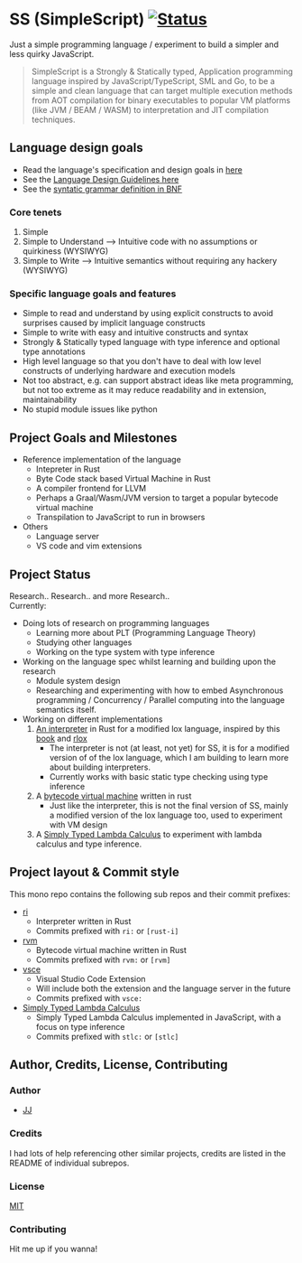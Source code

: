 # SS (SimpleScript) [![Status](https://img.shields.io/badge/Status-Experimenting%20/%20Pre%20Pre%20Pre%20Technical%20Preview-green.svg)](#project-status)
Just a simple programming language / experiment to build a simpler and less quirky JavaScript.  

> SimpleScript is a Strongly & Statically typed, Application programming language inspired by JavaScript/TypeScript, SML and Go, to be a simple and clean language that can target multiple execution methods from AOT compilation for binary executables to popular VM platforms (like JVM / BEAM / WASM) to interpretation and JIT compilation techniques.


## Language design goals
- Read the language's specification and design goals in [here](./spec.md)
- See the [Language Design Guidelines here](./Language%20Design%20Guidelines.md)
- See the [syntatic grammar definition in BNF](./syntatic%20grammar.bnf)

### Core tenets
1. Simple
2. Simple to Understand --> Intuitive code with no assumptions or quirkiness (WYSIWYG)
3. Simple to Write --> Intuitive semantics without requiring any hackery (WYSIWYG)

### Specific language goals and features
- Simple to read and understand by using explicit constructs to avoid surprises caused by implicit language constructs
- Simple to write with easy and intuitive constructs and syntax
- Strongly & Statically typed language with type inference and optional type annotations
- High level language so that you don't have to deal with low level constructs of underlying hardware and execution models
- Not too abstract, e.g. can support abstract ideas like meta programming, but not too extreme as it may reduce readability and in extension, maintainability
- No stupid module issues like python


## Project Goals and Milestones
- Reference implementation of the language
    - Intepreter in Rust
    - Byte Code stack based Virtual Machine in Rust
    - A compiler frontend for LLVM
    - Perhaps a Graal/Wasm/JVM version to target a popular bytecode virtual machine
    - Transpilation to JavaScript to run in browsers
- Others
    - Language server
    - VS code and vim extensions


## Project Status
Research.. Research.. and more Research..  
Currently:
- Doing lots of research on programming languages
    - Learning more about PLT (Programming Language Theory)
    - Studying other languages
    - Working on the type system with type inference
- Working on the language spec whilst learning and building upon the research
    - Module system design
    - Researching and experimenting with how to embed Asynchronous programming / Concurrency / Parallel computing into the language semantics itself.
- Working on different implementations
    1. [An interpreter](./rust) in Rust for a modified lox language, inspired by this [book](https://craftinginterpreters.com/) and [rlox](https://github.com/julioolvr/rlox)
        - The interpreter is not (at least, not yet) for SS, it is for a modified version of of the lox language, which I am building to learn more about building interpreters.
        - Currently works with basic static type checking using type inference
    2. A [bytecode virtual machine](./rvm) written in rust
        - Just like the interpreter, this is not the final version of SS, mainly a modified version of the lox language too, used to experiment with VM design
    3. A [Simply Typed Lambda Calculus](<./Simply Typed Lambda Calculus>) to experiment with lambda calculus and type inference.


## Project layout & Commit style
This mono repo contains the following sub repos and their commit prefixes:
- [ri](./ri)
    - Interpreter written in Rust
    - Commits prefixed with ```ri:``` or ```[rust-i]```
- [rvm](./rvm)
    - Bytecode virtual machine written in Rust
    - Commits prefixed with ```rvm:``` or ```[rvm]```
- [vsce](./vsce)
    - Visual Studio Code Extension
    - Will include both the extension and the language server in the future
    - Commits prefixed with ```vsce:```
- [Simply Typed Lambda Calculus](./Simply%20Typed%20Lambda%20Calculus)
    - Simply Typed Lambda Calculus implemented in JavaScript, with a focus on type inference
    - Commits prefixed with ```stlc:``` or ```[stlc]```


## Author, Credits, License, Contributing
### Author
- [JJ](https://github.com/Jaimeloeuf)

### Credits
I had lots of help referencing other similar projects, credits are listed in the README of individual subrepos.

### License
[MIT](./LICENSE)

### Contributing
Hit me up if you wanna!